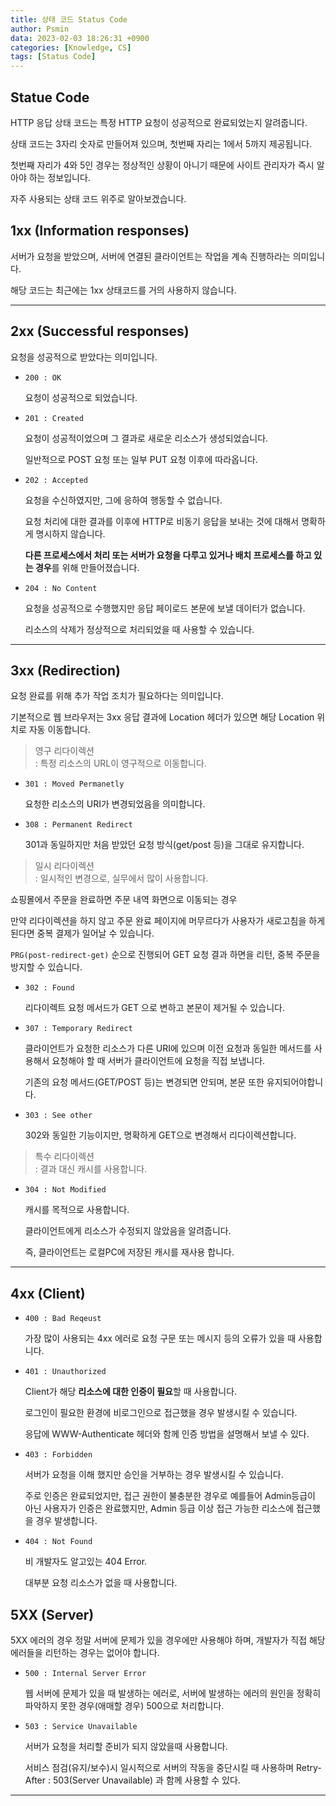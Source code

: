 ```yaml
---
title: 상태 코드 Status Code
author: Psmin
data: 2023-02-03 18:26:31 +0900
categories: [Knowledge, CS]
tags: [Status Code]
---
```


## Statue Code

HTTP 응답 상태 코드는 특정 HTTP 요청이 성공적으로 완료되었는지 알려줍니다.

상태 코드는 3자리 숫자로 만들어져 있으며, 첫번째 자리는 1에서 5까지 제공됩니다.

첫번째 자리가 4와 5인 경우는 정상적인 상황이 아니기 때문에 사이트 관리자가 즉시 알아야 하는 정보입니다.

자주 사용되는 상태 코드 위주로 알아보겠습니다.

## 1xx (Information responses)

서버가 요청을 받았으며, 서버에 연결된 클라이언트는 작업을 계속 진행하라는 의미입니다.

해당 코드는 최근에는 1xx 상태코드를 거의 사용하지 않습니다.

---

## 2xx (Successful responses)

요청을 성공적으로 받았다는 의미입니다.

- `200 : OK`

  요청이 성공적으로 되었습니다.

- `201 : Created`

  요청이 성공적이었으며 그 결과로 새로운 리소스가 생성되었습니다.

  일반적으로 POST 요청 또는 일부 PUT 요청 이후에 따라옵니다.

- `202 : Accepted`

  요청을 수신하였지만, 그에 응하여 행동할 수 없습니다.

  요청 처리에 대한 결과를 이후에 HTTP로 비동기 응답을 보내는 것에 대해서 명확하게 명시하지 않습니다.

  **다른 프로세스에서 처리 또는 서버가 요청을 다루고 있거나 배치 프로세스를 하고 있는 경우**를 위해 만들어졌습니다.

- `204 : No Content`

  요청을 성공적으로 수행했지만 응답 페이로드 본문에 보낼 데이터가 없습니다.

  리소스의 삭제가 정상적으로 처리되었을 때 사용할 수 있습니다.

---

## 3xx (Redirection)

요청 완료를 위해 추가 작업 조치가 필요하다는 의미입니다.

기본적으로 웹 브라우저는 3xx 응답 결과에 Location 헤더가 있으면 해당 Location 위치로 자동 이동합니다.

> 영구 리다이렉션  
> : 특정 리소스의 URL이 영구적으로 이동합니다.

- `301 : Moved Permanetly`

  요청한 리소스의 URI가 변경되었음을 의미합니다.

- `308 : Permanent Redirect`

  301과 동일하지만 처음 받았던 요청 방식(get/post 등)을 그대로 유지합니다.

> 일시 리다이렉션  
> : 일시적인 변경으로, 실무에서 많이 사용합니다.

쇼핑몰에서 주문을 완료하면 주문 내역 화면으로 이동되는 경우

만약 리다이렉션을 하지 않고 주문 완료 페이지에 머무르다가 사용자가 새로고침을 하게된다면 중복 결제가 일어날 수 있습니다.

`PRG(post-redirect-get)` 순으로 진행되어 GET 요청 결과 하면을 리턴, 중복 주문을 방지할 수 있습니다.

- `302 : Found`

  리다이렉트 요청 메서드가 GET 으로 변하고 본문이 제거될 수 있습니다.

- `307 : Temporary Redirect`

  클라이언트가 요청한 리소스가 다른 URI에 있으며 이전 요청과 동일한 메서드를 사용해서 요청해야 할 때 서버가 클라이언트에 요청을 직접 보냅니다.

  기존의 요청 메서드(GET/POST 등)는 변경되면 안되며, 본문 또한 유지되어야합니다.

- `303 : See other`

  302와 동일한 기능이지만, 명확하게 GET으로 변경해서 리다이렉션합니다.

> 특수 리다이렉션  
> : 결과 대신 캐시를 사용합니다.

- `304 : Not Modified`

  캐시를 목적으로 사용합니다.

  클라이언트에게 리소스가 수정되지 않았음을 알려줍니다.

  즉, 클라이언트는 로컬PC에 저장된 캐시를 재사용 합니다.

---

## 4xx (Client)

- `400 : Bad Reqeust`

  가장 많이 사용되는 4xx 에러로 요청 구문 또는 메시지 등의 오류가 있을 때 사용합니다.

- `401 : Unauthorized`

  Client가 해당 **리소스에 대한 인증이 필요**할 때 사용합니다.

  로그인이 필요한 환경에 비로그인으로 접근했을 경우 발생시킬 수 있습니다.

  응답에 WWW-Authenticate 헤더와 함께 인증 방법을 설명해서 보낼 수 있다.

- `403 : Forbidden`

  서버가 요청을 이해 했지만 승인을 거부하는 경우 발생시킬 수 있습니다.

  주로 인증은 완료되었지만, 접근 권한이 불충분한 경우로 예를들어 Admin등급이 아닌 사용자가 인증은 완료했지만, Admin 등급 이상 접근 가능한 리소스에 접근했을 경우 발생합니다.

- `404 : Not Found`

  비 개발자도 알고있는 404 Error.

  대부분 요청 리소스가 없을 때 사용합니다.

## 5XX (Server)

5XX 에러의 경우 정말 서버에 문제가 있을 경우에만 사용해야 하며, 개발자가 직접 해당 에러들을 리턴하는 경우는 없어야 합니다.

- `500 : Internal Server Error`

  웹 서버에 문제가 있을 때 발생하는 에러로, 서버에 발생하는 에러의 원인을 정확히 파악하지 못한 경우(애매할 경우) 500으로 처리합니다.

- `503 : Service Unavailable`

  서버가 요청을 처리할 준비가 되지 않았을때 사용합니다.

  서비스 점검(유지/보수)시 일시적으로 서버의 작동을 중단시킬 때 사용하며 Retry-After : 503(Server Unavailable) 과 함께 사용할 수 있다.

---

